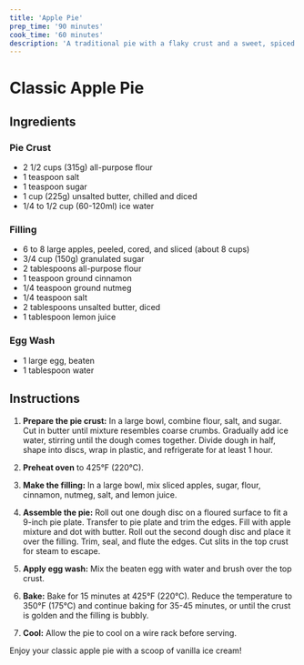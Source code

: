 ```yaml
---
title: 'Apple Pie'
prep_time: '90 minutes'
cook_time: '60 minutes'
description: 'A traditional pie with a flaky crust and a sweet, spiced apple filling, perfect for any occasion.'
---
```


# Classic Apple Pie

## Ingredients

### Pie Crust

- 2 1/2 cups (315g) all-purpose flour
- 1 teaspoon salt
- 1 teaspoon sugar
- 1 cup (225g) unsalted butter, chilled and diced
- 1/4 to 1/2 cup (60-120ml) ice water

### Filling

- 6 to 8 large apples, peeled, cored, and sliced (about 8 cups)
- 3/4 cup (150g) granulated sugar
- 2 tablespoons all-purpose flour
- 1 teaspoon ground cinnamon
- 1/4 teaspoon ground nutmeg
- 1/4 teaspoon salt
- 2 tablespoons unsalted butter, diced
- 1 tablespoon lemon juice

### Egg Wash

- 1 large egg, beaten
- 1 tablespoon water

## Instructions

1. **Prepare the pie crust:** In a large bowl, combine flour, salt, and sugar. Cut in butter until mixture resembles coarse crumbs. Gradually add ice water, stirring until the dough comes together. Divide dough in half, shape into discs, wrap in plastic, and refrigerate for at least 1 hour.

2. **Preheat oven** to 425°F (220°C).

3. **Make the filling:** In a large bowl, mix sliced apples, sugar, flour, cinnamon, nutmeg, salt, and lemon juice.

4. **Assemble the pie:** Roll out one dough disc on a floured surface to fit a 9-inch pie plate. Transfer to pie plate and trim the edges. Fill with apple mixture and dot with butter. Roll out the second dough disc and place it over the filling. Trim, seal, and flute the edges. Cut slits in the top crust for steam to escape.

5. **Apply egg wash:** Mix the beaten egg with water and brush over the top crust.

6. **Bake:** Bake for 15 minutes at 425°F (220°C). Reduce the temperature to 350°F (175°C) and continue baking for 35-45 minutes, or until the crust is golden and the filling is bubbly.

7. **Cool:** Allow the pie to cool on a wire rack before serving.

Enjoy your classic apple pie with a scoop of vanilla ice cream!
